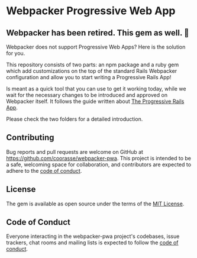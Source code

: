 # Webpacker Progressive Web App

## Webpacker has been retired. This gem as well. 🌅

Webpacker does not support Progressive Web Apps? Here is the solution for you.

This repository consists of two parts: an npm package and a ruby gem which add customizations on 
the top of the standard Rails Webpacker configuration and allow you to start
writing a Progressive Rails App!

Is meant as a quick tool that you can use to get it working today, 
while we wait for the necessary changes to be introduced and approved on Webpacker itself. 
It follows the guide written about [The Progressive Rails App](https://dev.to/coorasse/the-progressive-rails-app-46ma).

Please check the two folders for a detailed introduction.


## Contributing

Bug reports and pull requests are welcome on GitHub at https://github.com/coorasse/webpacker-pwa. 
This project is intended to be a safe, 
welcoming space for collaboration, and contributors are expected to adhere 
to the [code of conduct](https://github.com/coorasse/webpacker-pwa/blob/master/CODE_OF_CONDUCT.md).

## License

The gem is available as open source under the terms of the [MIT License](https://opensource.org/licenses/MIT).

## Code of Conduct

Everyone interacting in the webpacker-pwa project's codebases, issue trackers, 
chat rooms and mailing lists is expected to 
follow the [code of conduct](https://github.com/coorasse/webpacker-pwa/blob/master/CODE_OF_CONDUCT.md).
